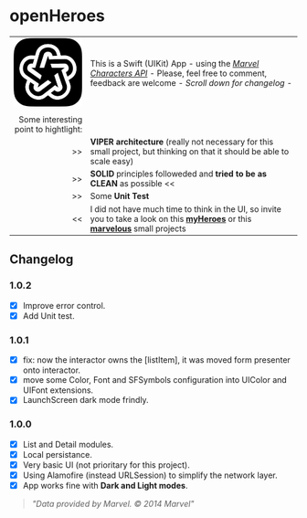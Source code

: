 # openHeroes
|||
|-:|:-|
|![openHeroesLogo](readme-img/openHeroes-iOS-icon-225px-trans.png "openHeroes")|This is a Swift (UIKit) App -  using the *[Marvel Characters API][apiMarvel]* - Please, feel free to comment, feedback are welcome - *Scroll down for changelog* - |
|||
|Some interesting point to hightlight:||
|>>|**VIPER architecture** (really not necessary for this small project, but thinking on that it should be able to scale easy)|
|>>|**SOLID** principles followeded and **tried to be as CLEAN** as possible  <<|
|>>|Some **Unit Test**|
|<<|I did not have much time to think in the UI, so invite you to take a look on this **[myHeroes][myHeroes]** or this **[marvelous][marvelous]** small projects


## Changelog

### 1.0.2
- [x] Improve error control.
- [x] Add Unit test.

### 1.0.1
- [x] fix: now the interactor owns the [listItem], it was moved form presenter onto interactor.
- [x] move some Color, Font and SFSymbols configuration into UIColor and UIFont extensions.
- [x] LaunchScreen dark mode frindly.

### 1.0.0
- [x] List and Detail modules.
- [x] Local persistance.
- [x] Very basic UI (not prioritary for this project).
- [x] Using Alamofire (instead URLSession) to simplify the network layer.
- [x] App works fine with **Dark and Light modes**.

> *"Data provided by Marvel. © 2014 Marvel"*

[//]: # (links)

   [myHeroes]: <https://github.com/iPonCode/myHeroes>
   [marvelous]: <https://github.com/iPonCode/marvelous>
   [apiMarvel]: <https://developer.marvel.com/docs>
